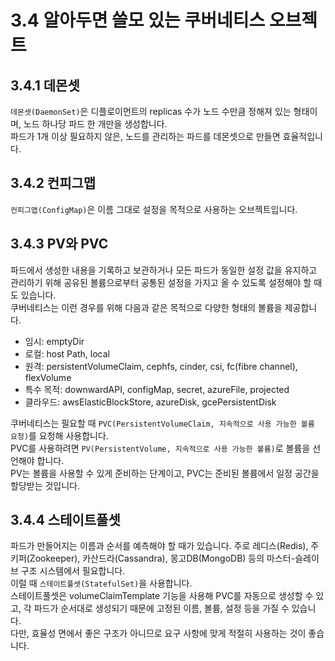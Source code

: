 # 3.4 알아두면 쓸모 있는 쿠버네티스 오브젝트

## 3.4.1 데몬셋

`데몬셋(DaemonSet)`은 디플로이먼트의 replicas 수가 노드 수만큼 정해져 있는 형태이며, 노드 하나당 파드 한 개만을 생성합니다.  
파드가 1개 이상 필요하지 않은, 노드를 관리하는 파드를 데몬셋으로 만들면 효율적입니다.

## 3.4.2 컨피그맵

`컨피그맵(ConfigMap)`은 이름 그대로 설정을 목적으로 사용하는 오브젝트입니다.

## 3.4.3 PV와 PVC

파드에서 생성한 내용을 기록하고 보관하거나 모든 파드가 동일한 설정 값을 유지하고 관리하기 위해 공유된 볼륨으로부터 공통된 설정을 가지고 올 수 있도록 설정해야 할 때도 있습니다.  
쿠버네티스는 이런 경우를 위해 다음과 같은 목적으로 다양한 형태의 볼륨을 제공합니다.

- 임시: emptyDir
- 로컬: host Path, local
- 원격: persistentVolumeClaim, cephfs, cinder, csi, fc(fibre channel), flexVolume
- 특수 목적: downwardAPI, configMap, secret, azureFile, projected
- 클라우드: awsElasticBlockStore, azureDisk, gcePersistentDisk

쿠버네티스는 필요할 때 `PVC(PersistentVolumeClaim, 지속적으로 사용 가능한 볼륨 요청)`를 요청해 사용합니다.  
PVC를 사용하려면 `PV(PersistentVolume, 지속적으로 사용 가능한 볼륨)`로 볼륨을 선언해야 합니다.  
PV는 볼륨을 사용할 수 있게 준비하는 단계이고, PVC는 준비된 볼륨에서 일정 공간을 할당받는 것입니다.

## 3.4.4 스테이트풀셋

파드가 만들어지는 이름과 순서를 예측해야 할 때가 있습니다.
주로 레디스(Redis), 주키퍼(Zookeeper), 카산드라(Cassandra), 몽고DB(MongoDB) 등의 마스터-슬레이브 구조 시스템에서 필요합니다.  
이럴 때 `스테이트풀셋(StatefulSet)`을 사용합니다.  
스테이트풀셋은 volumeClaimTemplate 기능을 사용해 PVC를 자동으로 생성할 수 있고, 각 파드가 순서대로 생성되기 때문에 고정된 이름, 볼륨, 설정 등을 가질 수 있습니다.  
다만, 효율성 면에서 좋은 구조가 아니므로 요구 사항에 맞게 적절히 사용하는 것이 좋습니다.
